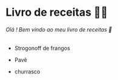 # Livro de receitas :man_cook:

###### Olá ! Bem vindo ao meu livro de receitas :wave:

- Strogonoff de frangos

- Pavê

- churrasco

  
  
  
  
  
